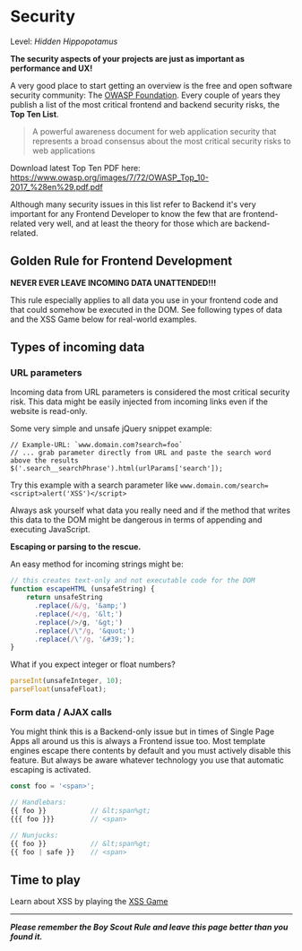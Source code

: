 # Security
Level: *Hidden Hippopotamus*

**The security aspects of your projects are just as important as performance and UX!**

A very good place to start getting an overview is the free and open software security community: The [OWASP Foundation](https://www.owasp.org/).
Every couple of years they publish a list of the most critical frontend and backend security risks, the **Top Ten List**.
> A powerful awareness document for web application security that represents a broad consensus about the most critical security risks to web applications

Download latest Top Ten PDF here: https://www.owasp.org/images/7/72/OWASP_Top_10-2017_%28en%29.pdf.pdf

Although many security issues in this list refer to Backend it's very important
for any Frontend Developer to know the few that are frontend-related very well, and at least the theory for those which are backend-related.


## Golden Rule for Frontend Development

**NEVER EVER LEAVE INCOMING DATA UNATTENDED!!!**

This rule especially applies to all data you use in your frontend code and that could somehow be executed in the DOM.
See following types of data and the XSS Game below for real-world examples.


## Types of incoming data

### URL parameters

Incoming data from URL parameters is considered the most critical security risk.
This data might be easily injected from incoming links even if the website is read-only.

Some very simple and unsafe jQuery snippet example:
```
// Example-URL: `www.domain.com?search=foo`
// ... grab parameter directly from URL and paste the search word above the results
$('.search__searchPhrase').html(urlParams['search']);
```
Try this example with a search parameter like `www.domain.com/search=<script>alert('XSS')</script>`

Always ask yourself what data you really need and if the method that writes this data to the DOM might be dangerous in terms of appending and executing JavaScript.


**Escaping or parsing to the rescue.**

An easy method for incoming strings might be:
```js
// this creates text-only and not executable code for the DOM
function escapeHTML (unsafeString) {
    return unsafeString
      .replace(/&/g, '&amp;')
      .replace(/</g, '&lt;')
      .replace(/>/g, '&gt;')
      .replace(/\"/g, '&quot;')
      .replace(/\'/g, '&#39;');
}
```

What if you expect integer or float numbers?
```js
parseInt(unsafeInteger, 10);
parseFloat(unsafeFloat);
```


### Form data / AJAX calls

You might think this is a Backend-only issue but in times of Single Page Apps all around us this is always a Frontend issue too.
Most template engines escape there contents by default and you must actively disable this feature.
But always be aware whatever technology you use that automatic escaping is activated.

```js
const foo = '<span>';

// Handlebars:
{{ foo }}           // &lt;span%gt;
{{{ foo }}}         // <span>

// Nunjucks:
{{ foo }}           // &lt;span%gt;
{{ foo | safe }}    // <span>
```


## Time to play

Learn about XSS by playing the [XSS Game](https://xss-game.appspot.com)

<authors-component v-bind:authors="[
    {
      username: 'dweiger',
      name: 'Dominikus Weiger'
    }]"/>

---------------------------------------

_**Please remember the Boy Scout Rule and leave this page better than you found it.**_